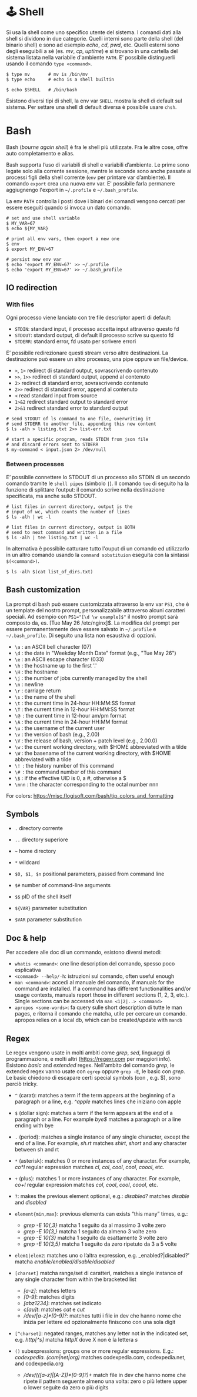 # 🕹️ Shell

Si usa la shell come uno specifico utente del sistema. I comandi dati alla shell si
dividono in due categorie. Quelli interni sono parte della shell (del binario shell) e sono
ad esempio _echo_, _cd_, _pwd_, etc. Quelli esterni sono degli eseguibili a sé (es. _mv_, _cp_,
_uptime_) e si trovano in una cartella del sistema listata nella variabile d'ambiente `PATH`.
E’ possibile distinguerli usando il comando `type <command>`.

```shell
$ type mv       # mv is /bin/mv
$ type echo     # echo is a shell builtin

$ echo $SHELL   # /bin/bash
```

Esistono diversi tipi di shell, la env var `SHELL` mostra la shell di default sul sistema. Per
settare una shell di default diversa è possibile usare `chsh`.

# Bash

Bash (_bourne again shell_) è fra le shell più utilizzate. Fra le altre cose, offre auto
completamento e alias.

Bash supporta l’uso di variabili di shell e variabili d’ambiente. Le prime sono legate solo
alla corrente sessione, mentre le seconde sono anche passate ai processi figli della shell
corrente (`env` per printare var d’ambiente). Il comando `export` crea una nuova env var. E'
possibile farla permanere aggiugnengo l'export in `~/.profile` e `~/.bash_profile`.

La env `PATH` controlla i posti dove i binari dei comandi vengono cercati per essere eseguiti
quando si invoca un dato comando.

```shell
# set and use shell variable
$ MY_VAR=67		            
$ echo ${MY_VAR}		    

# print all env vars, then export a new one
$ env
$ export MY_ENV=67

# persist new env var
$ echo 'export MY_ENV=67' >> ~/.profile
$ echo 'export MY_ENV=67' >> ~/.bash_profile
```

## IO redirection

### With files

Ogni processo viene lanciato con tre file descriptor aperti di default:

- `STDIN`: standard input, il processo accetta input attraverso questo fd
- `STDOUT`: standard output, di default il processo scrive su questo fd
- `STDERR`: standard error, fd usato per scrivere errori

E’ possibile redirezionare questi stream verso altre destinazioni. La destinazione può
essere un altro processo, una pipe oppure un file/device.

- `>`, `1>` redirect di standard output, sovrascrivendo contenuto
- `>>`, `1>>` redirect di standard output, append al contenuto
- `2>` redirect di standard error, sovrascrivendo contenuto
- `2>>` redirect di standard error, append al contenuto
- `<` read standard input from source
- `1>&2` redirect standard output to standard error
- `2>&1` redirect standard error to standard output

```shell
# send STDOUT of ls command to one file, overwriting it
# send STDERR to another file, appending this new content
$ ls -alh > listing.txt 2>> list-err.txt

# start a specific program, reads STDIN from json file
# and discard errors sent to STDERR
$ my-command < input.json 2> /dev/null
```

### Between processes

E’ possibile connettere lo STDOUT di un processo allo STDIN di un secondo comando tramite le
`shell pipes` (simbolo `|`). Il comando `tee` di seguito ha la funzione di splittare l’output:
il comando scrive nella destinazione specificata, ma anche sullo STDOUT.

```shell
# list files in current directory, output is the
# input of wc, which counts the number of lines
$ ls -alh | wc -l

# list files in current directory, output is BOTH
# send to next command and written in a file
$ ls -alh | tee listing.txt | wc -l
```

In alternativa è possibile catturare tutto l'ouput di un comando ed utilizzarlo in un altro
comando
usando la `command sobstituion` eseguita con la sintassi `$(<command>)`.

```shell
$ ls -alh $(cat list_of_dirs.txt)
```

## Bash customization

La prompt di bash può essere customizzata attraverso la env var `PS1`, che è un template del
nostro prompt, personalizzabile attraverso alcuni caratteri speciali. Ad esempio con
`PS1="[\d \w example]$"` il nostro prompt sarà composto da, es. [Tue May 26 /etc/nginx]$.
La modifica del prompt per essere permanentemente deve essere salvato in `~/.profile` e
`~/.bash_profile`. Di seguito una lista non esaustiva di opzioni.

- `\a` : an ASCII bell character (07)
- `\d` : the date in "Weekday Month Date" format (e.g., "Tue May 26")
- `\e` : an ASCII escape character (033)
- `\h` : the hostname up to the first '.'
- `\H` : the hostname
- `\j` : the number of jobs currently managed by the shell
- `\n` : newline
- `\r` : carriage return
- `\s` : the name of the shell
- `\t` : the current time in 24-hour HH:MM:SS format
- `\T` : the current time in 12-hour HH:MM:SS format
- `\@ `: the current time in 12-hour am/pm format
- `\A` : the current time in 24-hour HH:MM format
- `\u` : the username of the current user
- `\v` : the version of bash (e.g., 2.00)
- `\V` : the release of bash, version + patch level (e.g., 2.00.0)
- `\w` : the current working directory, with $HOME abbreviated with a tilde
- `\W` : the basename of the current working directory, with $HOME abbreviated with a tilde
- `\! `: the history number of this command
- `\# `: the command number of this command
- `\$` : if the effective UID is 0, a #, otherwise a $
- `\nnn` : the character corresponding to the octal number nnn

For colors: https://misc.flogisoft.com/bash/tip_colors_and_formatting

## Symbols

- `.` directory corrente
- `..` directory superiore
- `~` home directory
- `*` wildcard

- `$0, $1, $n` positional parameters, passed from command line
- `$#` number of command-line arguments
- `$$` pID of the shell itself

- `${VAR}` parameter substitution
- `$VAR` parameter substitution

## Doc & help

Per accedere alle doc di un commando, esistono diversi metodi:

- `whatis <command>`: one line description del comando, spesso poco esplicativa
- `<command> --help/-h`: istruzioni sul comando, often useful enough
- `man <command>`: accedi al manuale del comando, if manuals for the command are installed.
  If a command has different functionalities and/or usage contexts, manuals report those in
  different sections (1, 2, 3, etc.). Single sections can be accessed via `man <1|2|..>
  <command>`
- `apropos <some-words>`: fa query sulle short description di tutte le man pages, e ritorna il
  comando che matcha, utile per cercare un comando. apropos relies on a local db, which can
  be created/update with `mandb`

## Regex

Le regex vengono usate in molti ambiti come _grep_, _sed_, linguaggi di programmazione, e
molti altri (https://regexr.com per maggiori info). Esistono _basic_ and _extended_ regex.
Nell'ambito del comando _grep_, le extended regex vanno usate con `egrep` oppure `grep -E`,
le basic con _grep_. Le basic chiedono di escapare certi special symbols (con \, e.g. \$),
sono perciò tricky.

- `^` (carat): matches a term if the term appears at the beginning of a paragraph or a line,
  e.g. _^apple_ matches lines che iniziano con apple
- `$` (dollar sign): matches a term if the term appears at the end of a paragraph or a line.
  For example _bye$_ matches a paragraph or a line ending with bye
- `.` (period): matches a single instance of any single character, except the end of a line.
  For example, _sh.rt_ matches _shirt_, _short_ and any character between sh and rt
- `*` (asterisk): matches 0 or more instances of any character. For example, _co*l_ regular
  expression matches _cl_, _col_, _cool_, _cool_, _coool_, etc.
- `+` (plus): matches 1 or more instances of any character. For example, _co+l_ regular
  expression matches _col_, _cool_, _cool_, _coool_, etc.
- `?`: makes the previous element optional, e.g.: _disabled?_ matches _disable_ and
  _disabled_


- `element{min,max}`: previous elements can exists “this many” times, e.g.:
    - _grep -E 10{,3}_ matcha 1 seguito da al massimo 3 volte zero
    - _grep -E 10{3,}_ matcha 1 seguito da almeno 3 volte zero
    - _grep -E 10{3}_ matcha 1 seguito da esattamente 3 volte zero
    - _grep -E 10{3,5}_ matcha 1 seguito da zero ripetuto da 3 a 5 volte
- `elem1|elem2`: matches uno o l’altra expression, e.g. _enabled?|disabled?’ matcha
  _enable/enabled/disable/disabled_


- `[charset]` matcha range/set di caratteri, matches a single instance of any single character
  from within the bracketed list
    - _[a-z]_: matches letters
    - _[0-9]_: matches digits
    - _[abz1234]_: matches set indicato
    - _c[au]t_: matches _cat_ e _cut_
    - _/dev/[a-z]*[0-9]?_: matches tutti i file in dev che hanno nome che inizia per lettere
      ed opzionalmente finiscono con una sola digit
- `[^charset]`: negated ranges, matches any letter not in the indicated set, e.g. _http[^s]_
  matcha _httpX_ dove X non è la lettera _s_


- `()` subexpressions: groups one or more regular expressions. E.g.: _codexpedia\.
  (com|net|org)_ matches codexpedia.com, codexpedia.net, and codexpedia.org
    - _/dev/(([a-z]|[A-Z])*[0-9]?)+_ match file in dev che hanno nome che ripete il pattern
      seguente almeno una volta: zero o più lettere upper o lower seguite da zero o più digits

